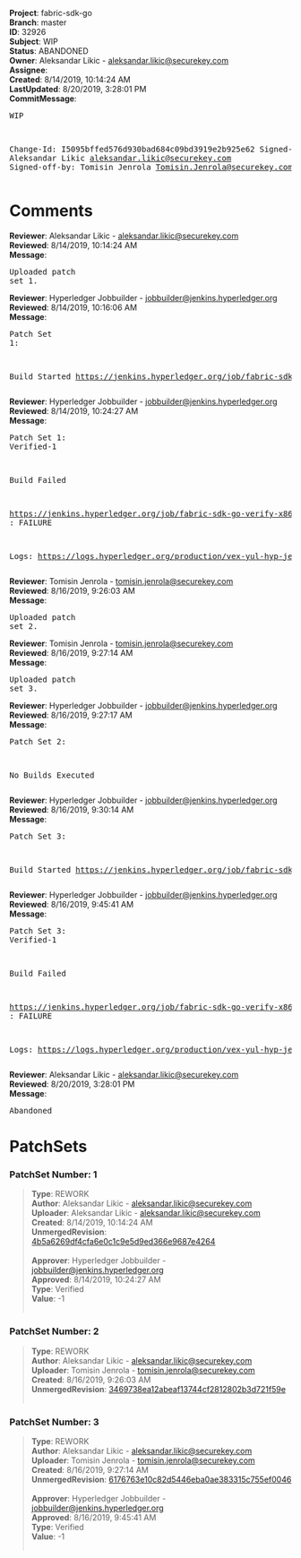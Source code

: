 <strong>Project</strong>: fabric-sdk-go<br><strong>Branch</strong>: master<br><strong>ID</strong>: 32926<br><strong>Subject</strong>: WIP<br><strong>Status</strong>: ABANDONED<br><strong>Owner</strong>: Aleksandar Likic - aleksandar.likic@securekey.com<br><strong>Assignee</strong>:<br><strong>Created</strong>: 8/14/2019, 10:14:24 AM<br><strong>LastUpdated</strong>: 8/20/2019, 3:28:01 PM<br><strong>CommitMessage</strong>:<br><pre>WIP

Change-Id: I5095bffed576d930bad684c09bd3919e2b925e62
Signed-off-by: Aleksandar Likic <aleksandar.likic@securekey.com>
Signed-off-by: Tomisin Jenrola <Tomisin.Jenrola@securekey.com>
</pre><h1>Comments</h1><strong>Reviewer</strong>: Aleksandar Likic - aleksandar.likic@securekey.com<br><strong>Reviewed</strong>: 8/14/2019, 10:14:24 AM<br><strong>Message</strong>: <pre>Uploaded patch set 1.</pre><strong>Reviewer</strong>: Hyperledger Jobbuilder - jobbuilder@jenkins.hyperledger.org<br><strong>Reviewed</strong>: 8/14/2019, 10:16:06 AM<br><strong>Message</strong>: <pre>Patch Set 1:

Build Started https://jenkins.hyperledger.org/job/fabric-sdk-go-verify-x86_64/199/</pre><strong>Reviewer</strong>: Hyperledger Jobbuilder - jobbuilder@jenkins.hyperledger.org<br><strong>Reviewed</strong>: 8/14/2019, 10:24:27 AM<br><strong>Message</strong>: <pre>Patch Set 1: Verified-1

Build Failed 

https://jenkins.hyperledger.org/job/fabric-sdk-go-verify-x86_64/199/ : FAILURE

Logs: https://logs.hyperledger.org/production/vex-yul-hyp-jenkins-3/fabric-sdk-go-verify-x86_64/199</pre><strong>Reviewer</strong>: Tomisin Jenrola - tomisin.jenrola@securekey.com<br><strong>Reviewed</strong>: 8/16/2019, 9:26:03 AM<br><strong>Message</strong>: <pre>Uploaded patch set 2.</pre><strong>Reviewer</strong>: Tomisin Jenrola - tomisin.jenrola@securekey.com<br><strong>Reviewed</strong>: 8/16/2019, 9:27:14 AM<br><strong>Message</strong>: <pre>Uploaded patch set 3.</pre><strong>Reviewer</strong>: Hyperledger Jobbuilder - jobbuilder@jenkins.hyperledger.org<br><strong>Reviewed</strong>: 8/16/2019, 9:27:17 AM<br><strong>Message</strong>: <pre>Patch Set 2:

No Builds Executed</pre><strong>Reviewer</strong>: Hyperledger Jobbuilder - jobbuilder@jenkins.hyperledger.org<br><strong>Reviewed</strong>: 8/16/2019, 9:30:14 AM<br><strong>Message</strong>: <pre>Patch Set 3:

Build Started https://jenkins.hyperledger.org/job/fabric-sdk-go-verify-x86_64/202/</pre><strong>Reviewer</strong>: Hyperledger Jobbuilder - jobbuilder@jenkins.hyperledger.org<br><strong>Reviewed</strong>: 8/16/2019, 9:45:41 AM<br><strong>Message</strong>: <pre>Patch Set 3: Verified-1

Build Failed 

https://jenkins.hyperledger.org/job/fabric-sdk-go-verify-x86_64/202/ : FAILURE

Logs: https://logs.hyperledger.org/production/vex-yul-hyp-jenkins-3/fabric-sdk-go-verify-x86_64/202</pre><strong>Reviewer</strong>: Aleksandar Likic - aleksandar.likic@securekey.com<br><strong>Reviewed</strong>: 8/20/2019, 3:28:01 PM<br><strong>Message</strong>: <pre>Abandoned</pre><h1>PatchSets</h1><h3>PatchSet Number: 1</h3><blockquote><strong>Type</strong>: REWORK<br><strong>Author</strong>: Aleksandar Likic - aleksandar.likic@securekey.com<br><strong>Uploader</strong>: Aleksandar Likic - aleksandar.likic@securekey.com<br><strong>Created</strong>: 8/14/2019, 10:14:24 AM<br><strong>UnmergedRevision</strong>: [4b5a6269df4cfa6e0c1c9e5d9ed366e9687e4264](https://github.com/hyperledger-gerrit-archive/fabric-sdk-go/commit/4b5a6269df4cfa6e0c1c9e5d9ed366e9687e4264)<br><br><strong>Approver</strong>: Hyperledger Jobbuilder - jobbuilder@jenkins.hyperledger.org<br><strong>Approved</strong>: 8/14/2019, 10:24:27 AM<br><strong>Type</strong>: Verified<br><strong>Value</strong>: -1<br><br></blockquote><h3>PatchSet Number: 2</h3><blockquote><strong>Type</strong>: REWORK<br><strong>Author</strong>: Aleksandar Likic - aleksandar.likic@securekey.com<br><strong>Uploader</strong>: Tomisin Jenrola - tomisin.jenrola@securekey.com<br><strong>Created</strong>: 8/16/2019, 9:26:03 AM<br><strong>UnmergedRevision</strong>: [3469738ea12abeaf13744cf2812802b3d721f59e](https://github.com/hyperledger-gerrit-archive/fabric-sdk-go/commit/3469738ea12abeaf13744cf2812802b3d721f59e)<br><br></blockquote><h3>PatchSet Number: 3</h3><blockquote><strong>Type</strong>: REWORK<br><strong>Author</strong>: Aleksandar Likic - aleksandar.likic@securekey.com<br><strong>Uploader</strong>: Tomisin Jenrola - tomisin.jenrola@securekey.com<br><strong>Created</strong>: 8/16/2019, 9:27:14 AM<br><strong>UnmergedRevision</strong>: [6176763e10c82d5446eba0ae383315c755ef0046](https://github.com/hyperledger-gerrit-archive/fabric-sdk-go/commit/6176763e10c82d5446eba0ae383315c755ef0046)<br><br><strong>Approver</strong>: Hyperledger Jobbuilder - jobbuilder@jenkins.hyperledger.org<br><strong>Approved</strong>: 8/16/2019, 9:45:41 AM<br><strong>Type</strong>: Verified<br><strong>Value</strong>: -1<br><br></blockquote>